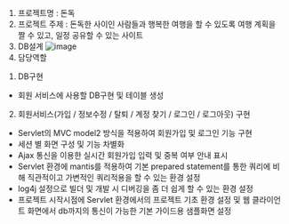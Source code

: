 1. 프로젝트명 : 돈독
2. 프로젝트 주제 : 돈독한 사이인 사람들과 행복한 여행을 할 수 있도록 여행 계획을 짤 수 있고, 일정 공유할 수 있는 사이트
3. DB설계
![image](https://github.com/whalswl38/dondok/assets/59720196/b49715bf-e8c5-4bc7-b736-33f6d9abc41b)
4. 담당역할
1) DB구현
- 회원 서비스에 사용할 DB구현 및 테이블 생성
2) 회원서비스(가입 / 정보수정 / 탈퇴 / 계정 찾기 / 로그인 / 로그아웃) 구현
- Servlet의 MVC model2 방식을 적용하여 회원가입 및 로그인 기능 구현
- 세션 별 화면 구성 및 기능 차별화
- Ajax 통신을 이용한 실시간 회원가입 입력 및 중복 여부 안내 표시
- Servlet 환경에 mantis를 적용하여 기본 prepared statement를 통한 쿼리에 비해 직관적이고 가변적인 쿼리적용을 할 수 있는 환경 설정
- log4j 설정으로 빌더 및 개발 시 디버깅을 좀 더 쉽게 할 수 있는 환경 설정
- 프로젝트 시작시점에 Servlet 환경에서의 프로젝트 기초 환경 설정 및 웹 클라이언트 화면에서 db까지의 통신이 가능한 기본 가이드용 샘플화면 설정


